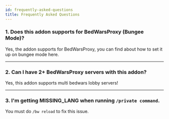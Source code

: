 ```yaml
---
id: frequently-asked-questions
title: Frequently Asked Questions
---
```


### 1. Does this addon supports for BedWarsProxy (Bungee Mode)?
Yes, the addon supports for BedWarsProxy, you can find about how to set it up on bungee mode here.

---

### 2. Can I have 2+ BedWarsProxy servers with this addon?
Yes, this addon supports multi bedwars lobby servers!

---

### 3. I'm getting MISSING_LANG when running `/private command`.
You must do `/bw reload` to fix this issue.